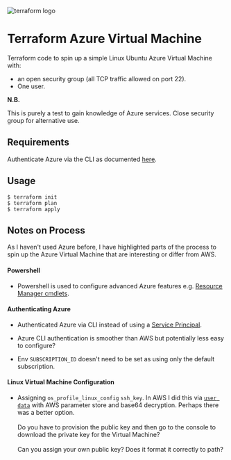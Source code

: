 ![terraform logo](https://www.terraform.io/assets/images/og-image-f5bbc98c.png)

# Terraform Azure Virtual Machine

Terraform code to spin up a simple Linux Ubuntu Azure Virtual Machine with:
- an open security group (all TCP traffic allowed on port 22).
- One user. 

**N.B.**

This is purely a test to gain knowledge of Azure services. Close security group for alternative use. 


## Requirements

Authenticate Azure via the CLI as documented [here](https://www.terraform.io/docs/providers/azurerm/authenticating_via_azure_cli.html).

## Usage
`$ terraform init`<br>
`$ terraform plan`<br>
`$ terraform apply`<br>

## Notes on Process

As I haven't used Azure before, I have highlighted parts of the process to spin up the Azure Virtual Machine that are interesting or differ from AWS. 

#### Powershell
- Powershell is used to configure advanced Azure features e.g. [Resource Manager cmdlets](https://www.petri.com/what-are-microsoft-azure-resource-groups).

#### Authenticating Azure
- Authenticated Azure via CLI instead of using a [Service Principal](https://www.terraform.io/docs/providers/azurerm/authenticating_via_service_principal.html).

- Azure CLI authentication is smoother than AWS but potentially less easy to configure?

- Env `SUBSCRIPTION_ID` doesn't need to be set as using only the default subscription.

#### Linux Virtual Machine Configuration

- Assigning `os_profile_linux_config` `ssh_key`. In AWS I did this via [`user data`](https://github.com/UKHomeOffice/dq-tf-dataingest/blob/master/main.tf) with AWS parameter store and base64 decryption. Perhaps there was a better option.
  <br> <br>Do you have to provision the public key and then go to the console to download the private key for the Virtual Machine?
  <br><br> Can you assign your own public key? Does it format it correctly to path?